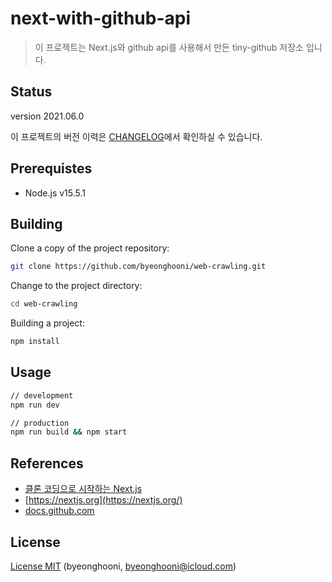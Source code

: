 # next-with-github-api

> 이 프로젝트는 Next.js와 github api를 사용해서 만든 tiny-github 저장소 입니다.

## Status

version 2021.06.0

이 프로젝트의 버전 이력은 [CHANGELOG](./CHANGELOG)에서 확인하실 수 있습니다.

## Prerequistes

- Node.js v15.5.1

## Building

Clone a copy of the project repository:

```bash
git clone https://github.com/byeonghooni/web-crawling.git
``` 

Change to the project directory:

```bash
cd web-crawling
```

Building a project:

```bash
npm install
```

## Usage

```bash
// development
npm run dev

// production
npm run build && npm start
```

## References

- [클론 코딩으로 시작하는 Next.js](https://www.google.com/search?newwindow=1&sxsrf=ALeKk01WbGybzfyqeS-z-6MAkMrRT1B-Sw%3A1612514312927&ei=CAQdYNiQOLHomAXSgYeYBQ&q=%ED%81%B4%EB%A1%A0+%EC%BD%94%EB%94%A9%EC%9C%BC%EB%A1%9C+%EC%8B%9C%EC%9E%91%ED%95%98%EB%8A%94+Next.js&oq=%ED%81%B4%EB%A1%A0+%EC%BD%94%EB%94%A9%EC%9C%BC%EB%A1%9C+%EC%8B%9C%EC%9E%91%ED%95%98%EB%8A%94+Next.js&gs_lcp=CgZwc3ktYWIQAzIECCMQJzoHCCMQsAMQJ1CcEFicEGDdFmgBcAB4AIABvgGIAekCkgEDMC4ymAEAoAEBqgEHZ3dzLXdpesgBAcABAQ&sclient=psy-ab&ved=0ahUKEwjYtMT2q9LuAhUxNKYKHdLAAVMQ4dUDCA0&uact=5)
- [https://nextjs.org](https://nextjs.org/)
- [docs.github.com](https://docs.github.com/en/rest)


## License

[License MIT](./LICENSE) (byeonghooni, byeonghooni@icloud.com)
